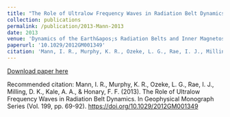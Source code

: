 ```yaml
---
title: "The Role of Ultralow Frequency Waves in Radiation Belt Dynamics"
collection: publications
permalink: /publication/2013-Mann-2013
date: 2013
venue: 'Dynamics of the Earth&apos;s Radiation Belts and Inner Magnetosphere'
paperurl: '10.1029/2012GM001349'
citation: 'Mann, I. R., Murphy, K. R., Ozeke, L. G., Rae, I. J., Milling, D. K., Kale, A. A., &amp; Honary, F. F. (2013). The Role of Ultralow Frequency Waves in Radiation Belt Dynamics. In Geophysical Monograph Series (Vol. 199, pp. 69-92). https://doi.org/10.1029/2012GM001349'
---
```

[Download paper here](10.1029/2012GM001349)

Recommended citation: Mann, I. R., Murphy, K. R., Ozeke, L. G., Rae, I. J., Milling, D. K., Kale, A. A., & Honary, F. F. (2013). The Role of Ultralow Frequency Waves in Radiation Belt Dynamics. In Geophysical Monograph Series (Vol. 199, pp. 69-92). https://doi.org/10.1029/2012GM001349
